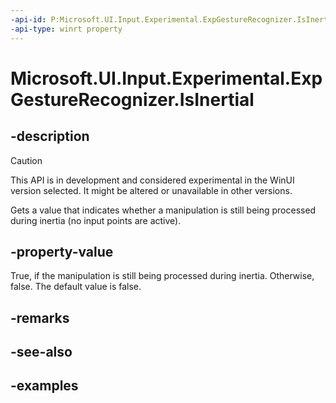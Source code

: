 ```yaml
---
-api-id: P:Microsoft.UI.Input.Experimental.ExpGestureRecognizer.IsInertial
-api-type: winrt property
---
```


# Microsoft.UI.Input.Experimental.ExpGestureRecognizer.IsInertial

<!--
public bool IsInertial { get; }
-->

## -description

> [!CAUTION]
> This API is in development and considered experimental in the WinUI version selected. It might be altered or unavailable in other versions.

Gets a value that indicates whether a manipulation is still being processed during inertia (no input points are active).

## -property-value

True, if the manipulation is still being processed during inertia. Otherwise, false. The default value is false.

## -remarks

## -see-also

## -examples
